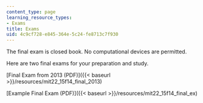 ```yaml
---
content_type: page
learning_resource_types:
- Exams
title: Exams
uid: 4c9cf728-e845-364e-5c24-fe8713c7f930
---
```


The final exam is closed book. No computational devices are permitted.

Here are two final exams for your preparation and study.

[Final Exam from 2013 (PDF)]({{< baseurl >}}/resources/mit22_15f14_final_2013)

[Example Final Exam (PDF)]({{< baseurl >}}/resources/mit22_15f14_final_ex)